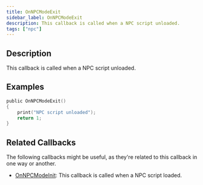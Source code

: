 ```yaml
---
title: OnNPCModeExit
sidebar_label: OnNPCModeExit
description: This callback is called when a NPC script unloaded.
tags: ["npc"]
---
```


## Description

This callback is called when a NPC script unloaded.

## Examples

```c
public OnNPCModeExit()
{
    print("NPC script unloaded");
    return 1;
}
```

## Related Callbacks

The following callbacks might be useful, as they're related to this callback in one way or another.

- [OnNPCModeInit](OnNPCModeInit): This callback is called when a NPC script loaded.
